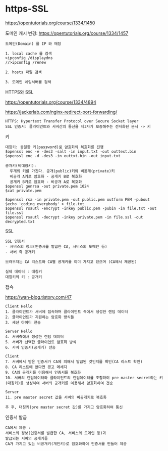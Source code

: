 # https-SSL

https://opentutorials.org/course/1334/1450

도메인 캐시 변경: https://opentutorials.org/course/1334/1457
```
도메인(Domain) 를 IP 와 매칭

1. local cache 를 검색
>ipconfig /displaydns
//>ipconfig /renew

2. hosts 파일 검색

3. 도메인 네임서버를 검색

```

HTTPS와 SSL

https://opentutorials.org/course/1334/4894

https://jackerlab.com/nginx-redirect-port-forwarding/
```
HTTPS: Hypertext Transfer Protocol over Secure Socket layer
SSL 인증서: 클라이언트와 서버간의 통신을 제3자가 보증해주는 전자화된 문서 -> 키
```

키
```
대칭키: 동일한 키(password)로 암호화와 복호화를 진행
$openssl enc -e -des3 -salt -in input.txt -out outtext.bin
$openssl enc -d -des3 -in outtxt.bin -out input.txt

공개키(비대칭키): 
  두개의 키를 가진다. 공개(public)키와 비공개(private)키
  비공개 A키로 암호화 - 공개키 B로 복호화
  공개키 B키로 암호화 - 비공개 A로 복호화
$openssl genrsa -out private.pem 1024
$cat private.pem

$openssl rsa -in private.pem -out public.pem outform PEM -pubout
$echo 'coding everybody' > file.txt
$openssl rsautl -encrypt -inkey public.pem -pubin -in file.txt -out file.ssl
$openssl rsautl -decrypt -inkey private.pem -in file.ssl -out decrypted.txt
```

SSL
```
SSL 인증서
- 서비스의 정보(인증서를 발급한 CA, 서비스의 도메인 등)
- 서버 측 공개키

브라우저는 CA 리스트와 CA별 공개키를 이미 가지고 있으며 (CA에서 제공된)

실제 데이터 : 대칭키
대칭키의 키 : 공개키
```

접속

https://wan-blog.tistory.com/47
```
Client Hello
1. 클라이언트가 서버에 접속하며 클라이언트 측에서 생성한 랜덤 데이터
2. 클라이언트가 지원하는 암호화 방식들
3. 세션 아이디 전송

Server Hello
4. 서버측에서 생성한 랜덤 데이터
5. 서버가 선택한 클라이언트 암호화 방식
6. 서버 인증서(공개키) 전송

Client 
7. 서버에서 받은 인증서가 CA에 의해서 발급된 것인지를 확인(CA 리스트 확인)
8. CA 리스트에 없다면 경고 메세지
9. CA의 공개키를 이용해서 인증서를 복호화
10. 서버의 랜덤데이터와 클라이언트의 랜덤데이터를 조합하여 pre master secret라는 키(대칭키)를 생성하여 서버의 공개키를 이용해서 암호화하여 전송

Server
11. pre master secret 값을 서버의 비공개키로 복호화

추 후, 대칭키(pre master secret 값)를 가지고 암호화하여 통신
```

인증서 발급
```
CA에서 제공 :
서비스의 정보(인증서를 발급한 CA, 서비스의 도메인 등)과
발급되는 서버의 공개키를 
CA가 가지고 있는 비공개키(개인키)로 암호화하여 인증서를 만들어 제공


```
